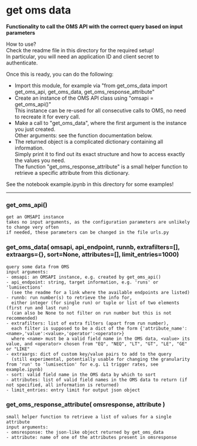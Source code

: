 # get oms data  
  
**Functionality to call the OMS API with the correct query based on input parameters**  

How to use?  
Check the readme file in this directory for the required setup!  
In particular, you will need an application ID and client secret to authenticate.  

Once this is ready, you can do the following:  
- Import this module, for example via "from get_oms_data import get_oms_api, get_oms_data, get_oms_response_attribute"
- Create an instance of the OMS API class using "omsapi = get_oms_api()"  
  This instance can be re-used for all consecutive calls to OMS, no need to recreate it for every call.
- Make a call to "get_oms_data", where the first argument is the instance you just created.  
  Other arguments: see the function documentation below.
- The returned object is a complicated dictionary containing all information.  
  Simply print it to find out its exact structure and how to access exactly the values you need.  
  The function "get_oms_response_attribute" is a small helper function to retrieve a specific attribute from this dictionary.
  
See the notebook example.ipynb in this directory for some examples!
- - -
  
  
### get\_oms\_api()  
```text  
get an OMSAPI instance  
takes no input arguments, as the configuration parameters are unlikely to change very often  
if needed, these parameters can be changed in the file urls.py  
```  
  
  
### get\_oms\_data( omsapi, api\_endpoint, runnb, extrafilters=[], extraargs={}, sort=None, attributes=[], limit\_entries=1000)  
```text  
query some data from OMS  
input arguments:  
- omsapi: an OMSAPI instance, e.g. created by get_oms_api()  
- api_endpoint: string, target information, e.g. 'runs' or 'lumisections'  
  (see the readme for a link where the available endpoints are listed)  
- runnb: run number(s) to retrieve the info for,  
  either integer (for single run) or tuple or list of two elements (first run and last run)  
  (can also be None to not filter on run number but this is not recommended)  
- extrafilters: list of extra filters (apart from run number),  
  each filter is supposed to be a dict of the form {'attribute_name':<name>,'value':<value>,'operator':<operator>}  
  where <name> must be a valid field name in the OMS data, <value> its value, and <operator> chosen from "EQ", "NEQ", "LT", "GT", "LE", "GE" or "LIKE"  
- extraargs: dict of custom key/value pairs to add to the query  
  (still experimental, potentially usable for changing the granularity from 'run' to 'lumisection' for e.g. L1 trigger rates, see example.ipynb)  
- sort: valid field name in the OMS data by which to sort  
- attributes: list of valid field names in the OMS data to return (if not specified, all information is returned)  
- limit_entries: entry limit for output json object  
```  
  
  
### get\_oms\_response\_attribute( omsresponse, attribute )  
```text  
small helper function to retrieve a list of values for a single attribute  
input arguments:  
- omsresponse: the json-like object returned by get_oms_data  
- attribute: name of one of the attributes present in omsresponse  
```  
  
  
